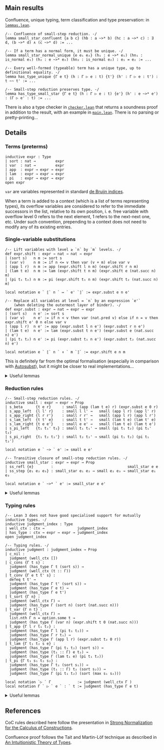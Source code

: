 ## Main results

Confluence, unique typing, term classification and type preservation: in [`lemmas.lean`](src/lemmas.lean).

```lean
/-- Confluence of small-step reduction. -/
lemma small_star_confluent {a b c} (hb : a ~>* b) (hc : a ~>* c) : ∃ d, (b ~>* d) ∧ (c ~>* d) := ...

/-- If a term has a normal form, it must be unique. -/
lemma small_star_normal_unique {e e₁ e₂} (h₁ : e ~>* e₁) (hn₁ : is_normal e₁) (h₂ : e ~>* e₂) (hn₂ : is_normal e₂) : e₁ = e₂ := ...

/-- Every well-formed (typeable) term has a unique type, up to definitional equality. -/
lemma has_type_unique {Γ e t} (h : Γ ▷ e : t) {t'} (h' : Γ ▷ e : t') : t ~~ t' := ...

/-- Small-step reduction preserves type. -/
lemma has_type_small_star {Γ e t} (h : Γ ▷ e : t) {e'} (h' : e ~>* e') : (Γ ▷ e' : t) := ...
```

There is also a type checker in [`checker.lean`](src/checker.lean) that returns a soundness proof in addition to the result, with an example in [`main.lean`](src/main.lean). There is no parsing or pretty-printing...

## Details

### Terms (preterms)

```lean
inductive expr : Type
| sort : nat →         expr
| var  : nat →         expr
| app  : expr → expr → expr
| lam  : expr → expr → expr
| pi   : expr → expr → expr
open expr
```

`var` are variables represented in standard [de Bruijn indices](https://en.wikipedia.org/wiki/De_Bruijn_index).

When a term is added to a context (which is a list of terms representing types), its overflow variables are considered to refer to the immediate successors in the list, relative to its own position, i. e. free variable with overflow level 0 refers to the next element, 1 refers to the next-next one, etc. Under such convention, prepending to a context does not need to modify any of its existing entries.

### Single-variable substitutions

```lean
/-- Lift variables with level ≥ `n` by `m` levels. -/
def expr.shift : expr → nat → nat → expr
| (sort s)   n m := sort s
| (var v)    n m := if n <= v then var (v + m) else var v
| (app l r)  n m := app (expr.shift l n m) (expr.shift r n m)
| (lam t e)  n m := lam (expr.shift t n m) (expr.shift e (nat.succ n) m)
| (pi t₁ t₂) n m := pi (expr.shift t₁ n m) (expr.shift t₂ (nat.succ n) m)

local notation e ` ⟦` n ` ↦ ` e' `⟧` := expr.subst e n e'

/-- Replace all variables at level = `n` by an expression `e'`
    (when deleting the outermost layer of binder). -/
def expr.subst : expr → nat → expr → expr
| (sort s)   n e' := sort s
| (var v)    n e' := if n < v then var (nat.pred v) else if n = v then expr.shift e' 0 n else var v
| (app l r)  n e' := app (expr.subst l n e') (expr.subst r n e')
| (lam t e)  n e' := lam (expr.subst t n e') (expr.subst e (nat.succ n) e')
| (pi t₁ t₂) n e' := pi (expr.subst t₁ n e') (expr.subst t₂ (nat.succ n) e')

local notation e ` ⟦` n ` ↟ ` m `⟧` := expr.shift e n m
```

This is definitely far from the optimal formalisation (especially in comparison with [Autosubst](https://www.ps.uni-saarland.de/Publications/documents/SchaeferEtAl_2015_Autosubst_-Reasoning.pdf)), but it might be closer to real implementations...

<details>
<summary>Useful lemmas</summary>
<br>

```lean
/- How `shift` interacts with itself. -/
lemma shift_zero (e n) : e ⟦n ↟ 0⟧ = e := ...
lemma shift_shift_disjoint (e a b c) : e ⟦b ↟ c⟧ ⟦0 ↟ a⟧ = e ⟦0 ↟ a⟧ ⟦(a + b) ↟ c⟧ := ...

/- How `shift` and `subst` interact with each other. -/
lemma shift_subst_above (e e' n m) : e ⟦0 ↟ n⟧ ⟦(n + m) ↦ e'⟧ = e ⟦m ↦ e'⟧ ⟦0 ↟ n⟧ := ...
lemma shift_subst_inside (e e' n m) : e ⟦0 ↟ nat.succ (n + m)⟧ ⟦n ↦ e'⟧ = e ⟦0 ↟ (n + m)⟧ := ...
lemma shift_subst_below (e e' n m) : e ⟦nat.succ n ↟ m⟧ ⟦0 ↦ e' ⟦n ↟ m⟧⟧ = e ⟦0 ↦ e'⟧ ⟦n ↟ m⟧ := ...

/- How `subst` interacts with itself. -/
lemma subst_subst (e e₁ e₂ n) : e ⟦(nat.succ n) ↦ e₂⟧ ⟦0 ↦ e₁ ⟦n ↦ e₂⟧⟧ = e ⟦0 ↦ e₁⟧ ⟦n ↦ e₂⟧ := ...
```

</details>

### Reduction rules

```lean
/-- Small-step reduction rules. -/
inductive small : expr → expr → Prop
| s_beta      {t e r}     : small (app (lam t e) r) (expr.subst e 0 r)
| s_app_left  {l l' r}    : small l l' →   small (app l r) (app l' r)
| s_app_right {l r r'}    : small r r' →   small (app l r) (app l r')
| s_lam_left  {t t' e}    : small t t' →   small (lam t e) (lam t' e)
| s_lam_right {t e e'}    : small e e' →   small (lam t e) (lam t e')
| s_pi_left   {t₁ t₁' t₂} : small t₁ t₁' → small (pi t₁ t₂) (pi t₁' t₂)
| s_pi_right  {t₁ t₂ t₂'} : small t₂ t₂' → small (pi t₁ t₂) (pi t₁ t₂')

local notation e ` ~> ` e' := small e e'

/-- Transitive closure of small-step reduction rules. -/
inductive small_star : expr → expr → Prop
| ss_refl {e}        :                                  small_star e e
| ss_step {e₁ e₂ e₃} : small_star e₁ e₂ → small e₂ e₃ → small_star e₁ e₃

local notation e ` ~>* ` e' := small_star e e'
```

<details>
<summary>Useful lemmas</summary>
<br>

```lean
lemma small_star_refl (e) : e ~>* e := ...
lemma small_star_trans {e₁ e₂ e₃} (h₁ : e₁ ~>* e₂) (h₂ : e₂ ~>* e₃) : (e₁ ~>* e₃) := ...

/-- Shifting respects small-step reduction. -/
lemma small_star_shift {e e'} (h : e ~>* e') (s): e ⟦0 ↟ s⟧ ~>* e' ⟦0 ↟ s⟧ := ...

/-- Substitution respects small-step reduction. -/
lemma small_star_subst {l l'} (hl : l ~>* l') {r r'} (hr : r ~>* r') : l ⟦0 ↦ r⟧ ~>* l' ⟦0 ↦ r'⟧ := ...

/-- Confluence of small-step reduction. -/
lemma small_star_confluent {a b c} (hb : a ~>* b) (hc : a ~>* c) : ∃ d, (b ~>* d) ∧ (c ~>* d) := ...

/-- A term is in "normal form" iff there is no other term it reduces to. -/
def is_normal (e : expr) : Prop := ∀ e', ¬ (e ~> e')
lemma small_star_eq_self_of_is_normal {e e'} (hn : is_normal e) (h: e ~>* e') : e = e' := ...

/-- If a term has a normal form, it must be unique. -/
lemma small_star_normal_unique {e e₁ e₂} (h₁ : e ~>* e₁) (hn₁ : is_normal e₁) (h₂ : e ~>* e₂) (hn₂ : is_normal e₂) : e₁ = e₂ := ...
```

</details>

### Typing rules

```lean
/-- Lean 3 does not have good specialised support for mutually inductive types. -/
inductive judgment_index : Type
| well_ctx : ctx →               judgment_index
| has_type : ctx → expr → expr → judgment_index
open judgment_index

/-- Typing rules. -/
inductive judgment : judgment_index → Prop
| c_nil :
  judgment (well_ctx [])
| c_cons {Γ t s} :
  judgment (has_type Γ t (sort s)) →
  judgment (well_ctx (t :: Γ))
| t_conv {Γ e t t' s} :
  defeq t t' →
  judgment (has_type Γ t' (sort s)) →
  judgment (has_type Γ e t) →
  judgment (has_type Γ e t')
| t_sort {Γ n} :
  judgment (well_ctx Γ) →
  judgment (has_type Γ (sort n) (sort (nat.succ n)))
| t_var {Γ n t} :
  judgment (well_ctx Γ) →
  list.nth Γ n = option.some t →
  judgment (has_type Γ (var n) (expr.shift t 0 (nat.succ n)))
| t_app {Γ l r t₁ t₂} :
  judgment (has_type Γ l (pi t₁ t₂)) →
  judgment (has_type Γ r t₁) →
  judgment (has_type Γ (app l r) (expr.subst t₂ 0 r))
| t_lam {Γ t₁ t₂ s e} :
  judgment (has_type Γ (pi t₁ t₂) (sort s)) →
  judgment (has_type (t₁ :: Γ) e t₂) →
  judgment (has_type Γ (lam t₁ e) (pi t₁ t₂))
| t_pi {Γ t₁ s₁ t₂ s₂} :
  judgment (has_type Γ t₁ (sort s₁)) →
  judgment (has_type (t₁ :: Γ) t₂ (sort s₂)) →
  judgment (has_type Γ (pi t₁ t₂) (sort (max s₁ s₂)))

local notation `▷ ` Γ            := judgment (well_ctx Γ )
local notation Γ ` ▷ ` e ` : ` t := judgment (has_type Γ e t)
```

<details>
<summary>Useful lemmas</summary>
<br>

```lean
/-- Typing judgment implies context well-formedness. -/
lemma well_ctx_of_has_type {Γ e t} (h : Γ ▷ e : t) : ▷ Γ := ...

/-- Every well-formed (typeable) term has a unique type, up to definitional equality. -/
lemma has_type_unique {Γ e t} (h : Γ ▷ e : t) {t'} (h' : Γ ▷ e : t') : t ~~ t' := ...

/- How typing interacts with shifting. -/
lemma well_ctx_shift_ind {Γ' Γ} (h : ▷ Γ' ++ Γ) {Δ} (hw : ▷ Δ ++ Γ) : (▷ Γ' ⟦↟↟ ∥Δ∥⟧ ++ Δ ++ Γ) := ...
lemma has_type_shift {Γ e t} (h : Γ ▷ e : t) {Δ} (hw : ▷ Δ ++ Γ) : (Δ ++ Γ ▷ e ⟦0 ↟ ∥Δ∥⟧ : t ⟦0 ↟ ∥Δ∥⟧) := ...

/- How typing interacts with substitution. -/
lemma well_ctx_subst_ind {Γ t Δ} (h : ▷ Γ ++ t :: Δ) {r} (hr : Δ ▷ r : t) : (▷ Γ ⟦↦↦ r⟧ ++ Δ) := ...
lemma has_type_subst {t₁ Γ l t₂} (h : t₁ :: Γ ▷ l : t₂) {r} (hr : Γ ▷ r : t₁) : (Γ ▷ l ⟦0 ↦ r⟧ : t₂ ⟦0 ↦ r⟧) := ...

/-- Classification lemma: the "type" assigned to any term must have type `sort n`. -/
lemma type_has_sort {Γ e t} (h : Γ ▷ e : t) : ∃ s, (Γ ▷ t : sort s) := ...

/-- Small-step reduction preserves type. -/
lemma has_type_small {Γ e t} (h : Γ ▷ e : t) {e'} (h' : e ~> e') : (Γ ▷ e' : t) := ...
lemma has_type_small_star {Γ e t} (h : Γ ▷ e : t) {e'} (h' : e ~>* e') : (Γ ▷ e' : t) := ...
```

</details>

## References

CoC rules described here follow the presentation in [Strong Normalization for the Calculus of Constructions](https://arxiv.org/pdf/2210.11240.pdf).

Confluence proof follows the Tait and Martin-Löf technique as described in [An Intuitionistic Theory of Types](https://archive-pml.github.io/martin-lof/pdfs/An-Intuitionistic-Theory-of-Types-1972.pdf).
